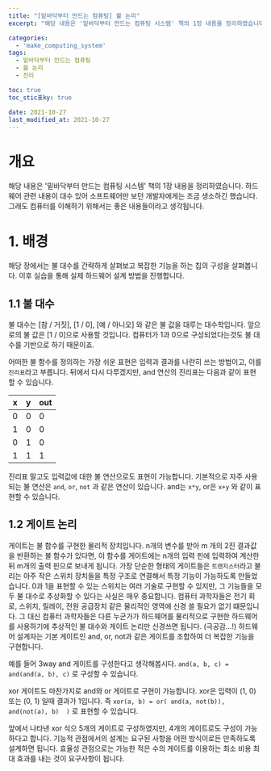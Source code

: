 ```yaml
---
title: "[밑바닥부터 만드는 컴퓨팅] 불 논리"
excerpt: "해당 내용은 '밑바닥부터 만드는 컴퓨팅 시스템' 책의 1장 내용을 정리하였습니다. "

categories:
  - 'make_computing_system'
tags:
  - 밑바닥부터 만드는 컴퓨팅
  - 불 논리
  - 진리

toc: true
toc_stic표ky: true

date: 2021-10-27
last_modified_at: 2021-10-27
---
```


# 개요 

해당 내용은 '밑바닥부터 만드는 컴퓨팅 시스템' 책의 1장 내용을 정리하였습니다.
하드웨어 관련 내용이 대수 있어 소프트웨어만 보던 개발자에게는 조금 생소하긴 했습니다.
그래도 컴퓨터를 이해하기 위해서는 좋은 내용들이라고 생각됩니다.

# 1. 배경

해당 장에서는 불 대수를 간략하게 살펴보고 복잡한 기능을 하는 칩의 구성을 살펴봅니다. 
이후 실습을 통해 실제 하드웨어 설계 방법을 진행합니다.

## 1.1 불 대수

불 대수는 [참 / 거짓], [1 / 0], [예 / 아니오] 와 같은 불 값을 대루는 대수학입니다. 
앞으로의 불 값은 [1 / 0]으로 사용할 것입니다. 
컴퓨터가 1과 0으로 구성되었다는것도 불 대수를 기반으로 하기 때문이죠.

어떠한 불 함수를 정의하는 가장 쉬운 표현은 입력과 결과를 나란히 쓰는 방법이고, 이를 `진리표`라고 부릅니다.
뒤에서 다시 다루겠지만, and 연산의 진리표는 다음과 같이 표현할 수 있습니다. 

| x | y | out|
|---|---|---|
| 0 | 0 | 0 |
| 1 | 0 | 0 |
| 0 | 1 | 0 |
| 1 | 1 | 1 |

진리표 말고도 입력값에 대한 불 연산으로도 표현이 가능합니다. 
기본적으로 자주 사용되는 불 연산은 `and`, `or`, `not` 과 같은 연산이 있습니다. 
and는 `x*y`, or은 `x+y` 와 같이 표현할 수 있습니다. 

## 1.2 게이트 논리

게이트는 불 함수를 구현한 물리적 장치입니다. 
n개의 변수를 받아 m 개의 2진 결과값을 반환하는 불 함수가 있다면, 이 함수를 게이트에는 n개의 입력 핀에 입력하여 계산한 뒤 m개의 출력 핀으로 보내게 됩니다. 
가장 단순한 형태의 게이트들은 `트랜지스터`라고 불리는 아주 작은 스위치 장치들을 특정 구조로 연결해서 특정 기능이 가능하도록 만들었습니다.
0과 1을 표현할 수 있는 스위치는 여러 기술로 구현할 수 있지만, 그 기능들을 모두 불 대수로 추상화할 수 있다는 사실은 매우 중요합니다. 
컴퓨터 과학자들은 전기 회로, 스위치, 릴레이, 전원 공급장치 같은 물리적인 영역에 신경 쓸 필요가 없기 떄문입니다. 
그 대신 컴퓨터 과학자들은 다른 누군가가 하드웨어를 물리적으로 구현한 하드웨어를 사용하기에 추상적인 불 대수와 게이트 논리만 신경쓰면 됩니다. (극공감...!)
하드웨어 설계자는 기본 게이트인 and, or, not과 같은 게이트를 조합하여 더 복잡한 기능을 구현합니다.

예를 들어 3way and 게이트를 구성한다고 생각해봅시다. 
`and(a, b, c) = and(and(a, b), c)` 로 구성할 수 있습니다. 

xor 게이트도 마찬가지로 and와 or 게이트로 구현이 가능합니다. 
xor은 입력이 (1, 0) 또는 (0, 1) 일때 결과가 1입니다. 
즉 `xor(a, b) = or( and(a, not(b)), and(not(a), b)  )` 로 표현할 수 있습니다. 

앞에서 나타낸 xor 식으 5개의 게이트로 구성하였지만, 4개의 게이트로도 구성이 가능하다고 합니다. 
기능적 관점에서의 설계는 요구된 사항을 어떤 방식이로든 만족하도록 설계하면 됩니다. 
효율성 관점으로는 가능한 적은 수의 게이트를 이용하는 최소 비용 최대 효과를 내는 것이 요구사항이 됩니다. 


